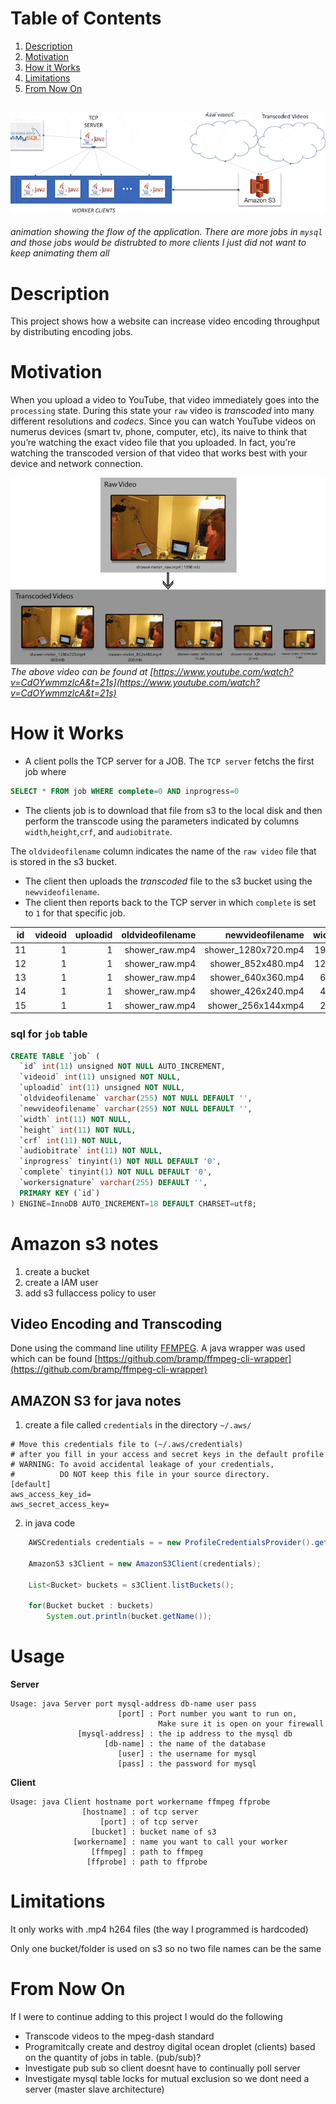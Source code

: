 # Table of Contents
1. [Description](#description)
2. [Motivation](#motivation)
3. [How it Works](#how-it-works)
4. [Limitations](#limitations)
5. [From Now On](#from-now-on)


![](animation.gif)
---
*animation showing the flow of the application. There are more jobs in `mysql` and those jobs would be distrubted to more clients I just did not want to keep animating them all*


<a name="description"></a>
# Description

This project shows how a website can increase video encoding throughput by distributing encoding jobs. 

<a name="motivation"></a>
# Motivation

When you upload a video to YouTube, that video immediately goes into the `processing` state.  During this state your `raw` video is *transcoded* into many different resolutions and *codecs*.  Since you can watch YouTube videos on numerus devices (smart tv, phone, computer, etc), its naive to think that you’re watching the exact video file that you uploaded. In fact, you’re watching the transcoded version of that video that works best with your device and network connection.

![](diagram.gif)
*The above video can be found at [https://www.youtube.com/watch?v=CdOYwmmzlcA&t=21s](https://www.youtube.com/watch?v=CdOYwmmzlcA&t=21s)*

<a name="how-it-works"></a>
# How it Works

* A client polls the TCP server for a JOB.
The `TCP server` fetchs the first job where 

```sql
SELECT * FROM job WHERE complete=0 AND inprogress=0

```
* The clients job is to download that file from s3 to the local disk and then perform the transcode using the parameters indicated by columns `width`,`height`,`crf`, and `audiobitrate`.

The `oldvideofilename` column indicates the name of the `raw video` file that is stored in the s3 bucket.

* The client then uploads the *transcoded* file to the s3 bucket using the `newvideofilename`.
* The client then reports back to the TCP server in which `complete` is set to `1` for that specific job.

|id |videoid|uploadid|oldvideofilename|newvideofilename    |width |height |crf|audiobitrate|inprogress|complete|workersignature  |
|---|------:|-------:|---------------:|-------------------:|-----:|------:|---|-----------:|---------:|-------:|-----------------|
|11 |1      |1       |shower_raw.mp4  |shower_1280x720.mp4 |1920  |1080   |24 |128000      |0         |1       |haera            |
|12 |1      |1       |shower_raw.mp4  |shower_852x480.mp4  |1280  |720    |24 |128000      |1         |0       |schuffs          |
|13 |1      |1       |shower_raw.mp4  |shower_640x360.mp4  |640   |360    |24 |128000      |1         |0       |espo             |
|14 |1      |1       |shower_raw.mp4  |shower_426x240.mp4  |426   |240    |24 |128000      |0         |0       |                 |
|15 |1      |1       |shower_raw.mp4  |shower_256x144xmp4  |256   |144    |24 |128000      |0         |0       |                 |

### sql for `job` table

```sql
CREATE TABLE `job` (
  `id` int(11) unsigned NOT NULL AUTO_INCREMENT,
  `videoid` int(11) unsigned NOT NULL,
  `uploadid` int(11) unsigned NOT NULL,
  `oldvideofilename` varchar(255) NOT NULL DEFAULT '',
  `newvideofilename` varchar(255) NOT NULL DEFAULT '',
  `width` int(11) NOT NULL,
  `height` int(11) NOT NULL,
  `crf` int(11) NOT NULL,
  `audiobitrate` int(11) NOT NULL,
  `inprogress` tinyint(1) NOT NULL DEFAULT '0',
  `complete` tinyint(1) NOT NULL DEFAULT '0',
  `workersignature` varchar(255) DEFAULT '',
  PRIMARY KEY (`id`)
) ENGINE=InnoDB AUTO_INCREMENT=18 DEFAULT CHARSET=utf8;
```
# Amazon s3 notes

1. create a bucket
2. create a IAM user
3. add s3 fullaccess policy to user


## Video Encoding and Transcoding

Done using the command line utility [FFMPEG](https://www.ffmpeg.org). A java wrapper was used which can be found [https://github.com/bramp/ffmpeg-cli-wrapper](https://github.com/bramp/ffmpeg-cli-wrapper)

## AMAZON S3 for java notes

1.  create a file called `credentials` in the directory `~/.aws/`
```
# Move this credentials file to (~/.aws/credentials)
# after you fill in your access and secret keys in the default profile
# WARNING: To avoid accidental leakage of your credentials,
#          DO NOT keep this file in your source directory.
[default]
aws_access_key_id=
aws_secret_access_key=
```

2. in java code 
```java
    AWSCredentials credentials = = new ProfileCredentialsProvider().getCredentials(); //credentials are soucred from ~./aws/credentials;

    AmazonS3 s3Client = new AmazonS3Client(credentials);

    List<Bucket> buckets = s3Client.listBuckets();

    for(Bucket bucket : buckets)
        System.out.println(bucket.getName());
```

# Usage

**Server**
```
Usage: java Server port mysql-address db-name user pass
                        [port] : Port number you want to run on,
                                 Make sure it is open on your firewall
               [mysql-address] : the ip address to the mysql db
                     [db-name] : the name of the database
                        [user] : the username for mysql
                        [pass] : the password for mysql
```

**Client**
```
Usage: java Client hostname port workername ffmpeg ffprobe
                [hostname] : of tcp server
                    [port] : of tcp server
                  [bucket] : bucket name of s3
              [workername] : name you want to call your worker
                  [ffmpeg] : path to ffmpeg
                 [ffprobe] : path to ffprobe
```

<a name="limitations"></a>

# Limitations

It only works with .mp4 h264 files (the way I programmed is hardcoded)

Only one bucket/folder is used on s3 so no two file names can be the same

<a name="from-now-on"></a>

# From Now On

If I were to continue adding to this project I would do the following

* Transcode videos to the mpeg-dash standard
* Programitcally create and destroy digital ocean droplet (clients) based on the quantity of jobs in table. (pub/sub)?
* Investigate pub sub so client doesnt have to continually poll server
* Investigate mysql table locks for mutual exclusion so we dont need a server (master slave architecture)

